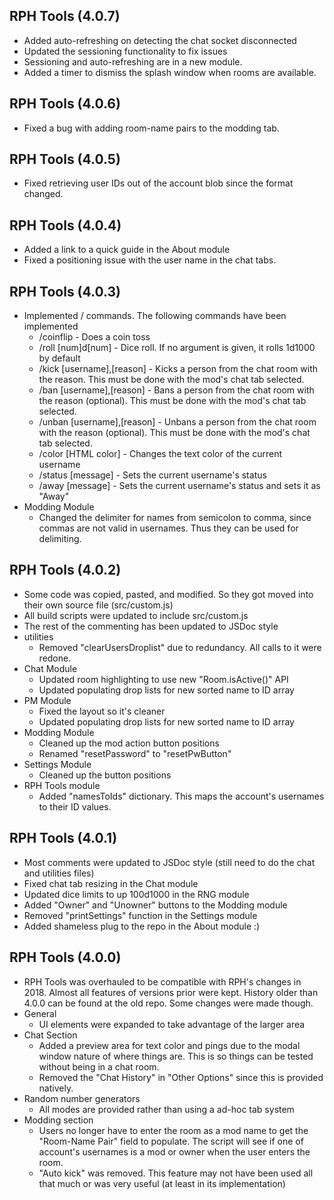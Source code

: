 RPH Tools (4.0.7)
--------------
* Added auto-refreshing on detecting the chat socket disconnected
* Updated the sessioning functionality to fix issues
* Sessioning and auto-refreshing are in a new module.
* Added a timer to dismiss the splash window when rooms are available.

RPH Tools (4.0.6)
--------------
* Fixed a bug with adding room-name pairs to the modding tab.

RPH Tools (4.0.5)
--------------
* Fixed retrieving user IDs out of the account blob since the format changed.

RPH Tools (4.0.4)
--------------
* Added a link to a quick guide in the About module
* Fixed a positioning issue with the user name in the chat tabs.

RPH Tools (4.0.3)
--------------
* Implemented / commands. The following commands have been implemented
  * /coinflip - Does a coin toss
  * /roll [num]d[num] - Dice roll. If no argument is given, it rolls 1d1000 by default
  * /kick [username],[reason] - Kicks a person from the chat room with the reason. This must be done with the mod's chat tab selected.
  * /ban [username],[reason] - Bans a person from the chat room with the reason (optional). This must be done with the mod's chat tab selected.
  * /unban [username],[reason] - Unbans a person from the chat room with the reason (optional). This must be done with the mod's chat tab selected.
  * /color [HTML color] - Changes the text color of the current username
  * /status [message] - Sets the current username's status
  * /away [message] - Sets the current username's status and sets it as "Away"
* Modding Module
  * Changed the delimiter for names from semicolon to comma, since commas are not valid in usernames. Thus they can be used for delimiting.

RPH Tools (4.0.2)
--------------
* Some code was copied, pasted, and modified. So they got moved into their own source file (src/custom.js)
* All build scripts were updated to include src/custom.js
* The rest of the commenting has been updated to JSDoc style
* utilities
  * Removed "clearUsersDroplist" due to redundancy. All calls to it were redone.
* Chat Module
  * Updated room highlighting to use new "Room.isActive()" API
  * Updated populating drop lists for new sorted name to ID array
* PM Module
  * Fixed the layout so it's cleaner
  * Updated populating drop lists for new sorted name to ID array
* Modding Module
  * Cleaned up the mod action button positions
  * Renamed "resetPassword" to "resetPwButton"
* Settings Module
  * Cleaned up the button positions
* RPH Tools module
  * Added "namesToIds" dictionary. This maps the account's usernames to their ID values.

RPH Tools (4.0.1)
--------------
* Most comments were updated to JSDoc style (still need to do the chat and utilities files)
* Fixed chat tab resizing in the Chat module
* Updated dice limits to up 100d1000 in the RNG module
* Added "Owner" and "Unowner" buttons to the Modding module
* Removed "printSettings" function in the Settings module
* Added shameless plug to the repo in the About module :)

RPH Tools (4.0.0)
--------------
* RPH Tools was overhauled to be compatible with RPH's changes in 2018. Almost all features of versions prior were kept. History older than 4.0.0 can be found at the old repo. Some changes were made though.
* General
  * UI elements were expanded to take advantage of the larger area
* Chat Section
  * Added a preview area for text color and pings due to the modal window nature of where things are. This is so things can be tested without being in a chat room.
  * Removed the "Chat History" in "Other Options" since this is provided natively.
* Random number generators
  * All modes are provided rather than using a ad-hoc tab system
* Modding section
  * Users no longer have to enter the room as a mod name to get the "Room-Name Pair" field to populate. The script will see if one of account's usernames is a mod or owner when the user enters the room.
  * "Auto kick" was removed. This feature may not have been used all that much or was very useful (at least in its implementation)
